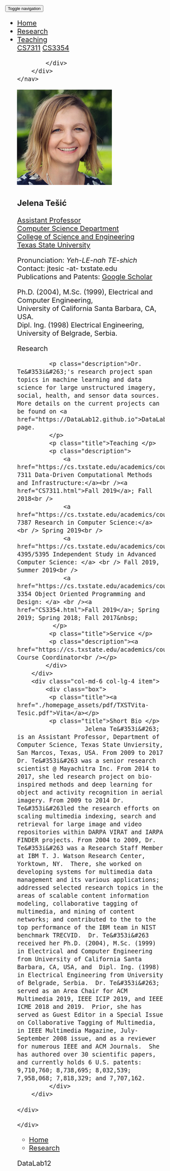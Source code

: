 <head>
    <meta charset="utf-8">
    <meta name="viewport" content="width=device-width, initial-scale=1.0, shrink-to-fit=no">
	<meta http-equiv="Content-Type" content="text/html; charset=iso-8859-1" />
    <meta http-equiv="Content-Language" content="en-us">
    <meta name="Author" content="Jelena Tesic">
    <meta name="Description" content="Assistant Professor of Computer Science at Texas State University">
    <meta name="KeyWords" content="Jelena, Tesic, machine, learning, vision">
    <meta name="Robots" content="index,follow">
    <title>Jelena Te&#353i&#263; | &#1032;&#1077;&#1083;&#1077;&#1085;&#1072; &#1058;&#1077;&#1096;&#1080;&#1115;</title>
    <link rel="stylesheet" href="homepage_assets/css/bootstrap.min.css">
    <link rel="stylesheet" href="homepage_assets/css/font-awesome.min.css">
    <link rel="stylesheet" href="homepage_assets/css/ionicons.min.css">
    <link rel="stylesheet" href="homepage_assets/css/styles.min.css">
</head>

<body>
    <nav class="navbar navbar-light navbar-expand-md">
        <div class="container-fluid"><button data-toggle="collapse" class="navbar-toggler" data-target="#navcol-1"><span class="sr-only">Toggle navigation</span><span class="navbar-toggler-icon"></span></button>
            <div class="collapse navbar-collapse" id="navcol-1">
                <ul class="nav navbar-nav mx-auto" style="font-size: 22px;">
				<li class="nav-item" role="presentation"><a class="nav-link" href="index.html">Home</a></li>
				<li class="nav-item" role="presentation"><a class="nav-link" href="https://DataLab12.github.io">Research</a></li>
				<li class="nav-item dropdown"><a class="dropdown-toggle nav-link" data-toggle="dropdown" aria-expanded="false" href="#">Teaching</a>
                        <div class="dropdown-menu" role="menu">
                            <a class="dropdown-item" role="presentation" href="CS7311.html">CS7311</a>
							<a class="dropdown-item" role="presentation" href="CS3354.html">CS3354</a>
                        </div>
                </li>

            </div>
        </div>
    </nav>

 <div class="team-boxed">
    <div class="row justify-content-center people">
        <div class="col-md-6 col-lg-4 item">
            <div class="box"><img class="rounded-circle" src="homepage_assets/img/tesic.jpg">
                <h3 class="name">Jelena Te&#353i&#263;</h3>
                <p class="title"><a href="https://cs.txstate.edu/accounts/profiles/j_t463/">Assistant Professor</a></br>
				  <a href="https://cs.txstate.edu">Computer Science Department</a></br>
                  <a href="https://cose.txstate.edu">College of Science and Engineering</a></br>
				  <a href="https://www.txstate.edu">Texas State University<a></br>
				</p>
				<p class="description">Pronunciation: <i>Yeh-LE-nah TE-shich</i></br>
                                       Contact: jtesic -at- txstate.edu</br>
					                   Publications and Patents</b>: <a href="https://scholar.google.com/citations?hl=en&user=jRLy9uoAAAAJ">Google Scholar</a>
				</p>
				<p class="description">Ph.D. (2004), M.Sc. (1999), Electrical and Computer Engineering, </br> University of California Santa Barbara, CA, USA.</i></br>
				Dipl. Ing. (1998) Electrical Engineering, University of Belgrade, Serbia.
			    </p>
            </div>
        </div>
		<div class="col-md-6 col-lg-4 item">
		    <div class="box">
			 <p class="title">Research </p>

			 <p class="description">Dr. Te&#353i&#263;'s research project span topics in machine learning and data science for large unstructured imagery, social, health, and sensor data sources. More details on the current projects can be found on <a href="https://DataLab12.github.io">DataLab12</a> page.
			 </p>
             <p class="title">Teaching </p>
             <p class="description">
                 <a href="https://cs.txstate.edu/academics/course_detail/CS/7311/">CS 7311 Data-Driven Computational Methods and Infrastructure:</a><br /><a href="CS7311.html">Fall 2019</a>; Fall 2018<br />
                 <a href="https://cs.txstate.edu/academics/course_detail/CS/7387/">CS 7387 Research in Computer Science:</a> <br /> Spring 2019<br />
                 <a href="https://cs.txstate.edu/academics/course_detail/CS/5395/">CS 4395/5395 Independent Study in Advanced Computer Science: </a> <br /> Fall 2019, Summer 2019<br />
                 <a href="https://cs.txstate.edu/academics/course_detail/CS/3354/">CS 3354 Object Oriented Programming and Design: </a> <br /><a href="CS3354.html">Fall 2019</a>; Spring 2019; Spring 2018; Fall 2017&nbsp;
              </p>
			 <p class="title">Service </p>
             <p class="description"><a href="https://cs.txstate.edu/academics/course_detail/CS/3354/">CS3354</a> Course Coordinator<br /></p>
            </div>
        </div>
        <div class="col-md-6 col-lg-4 item">
		    <div class="box">
			 <p class="title"><a href="./homepage_assets/pdf/TXSTVita-Tesic.pdf">Vita</a></p>
			 <p class="title">Short Bio </p>
                       Jelena Te&#353i&#263; is an Assistant Professor, Department of Computer Science, Texas State Unviersity, San Marcos, Texas, USA. From 2009 to 2017 Dr. Te&#353i&#263 was a senior research scientist @ Mayachitra Inc. From 2014 to 2017, she led research project on bio-inspired methods and deep learning for object and activity recognition in aerial imagery. From 2009 to 2014 Dr. Te&#353i&#263led the research efforts on scaling multimedia indexing, search and retrieval for large image and video repositories within DARPA VIRAT and IARPA FINDER projects. From 2004 to 2009, Dr. Te&#353i&#263 was a Research Staff Member at IBM T. J. Watson Research Center, Yorktown, NY.  There, she worked on developing systems for multimedia data management and its various applications; addressed selected research topics in the areas of scalable content information modeling, collaborative tagging of multimedia, and mining of content networks; and contributed to the to the top performance of the IBM team in NIST benchmark TRECVID.  Dr. Te&#353i&#263 received her Ph.D. (2004), M.Sc. (1999) in Electrical and Computer Engineering from University of California Santa Barbara, CA, USA, and  Dipl. Ing. (1998) in Electrical Engineering from University of Belgrade, Serbia.  Dr. Te&#353i&#263; served as an Area Chair for ACM Multimedia 2019, IEEE ICIP 2019, and IEEE ICME 2018 and 2019.  Prior, she has served as Guest Editor in a Special Issue on Collaborative Tagging of Multimedia, in IEEE Multimedia Magazine, July-September 2008 issue, and as a reviewer for numerous IEEE and ACM Journals.  She has authored over 30 scientific papers, and currently holds 6 U.S. patents: 9,710,760; 8,738,695; 8,032,539; 7,958,068; 7,818,329; and 7,707,162.
             </div>
		</div>

    </div>
</div>

    </div>
</div>

 <div class="footer-basic">
        <footer>
            <ul class="list-inline">
				<li class="list-inline-item"><a href="index.html">Home</a></li>
                <li class="list-inline-item"><a href="https://DataLab12.github.io">Research</a></li>
            </ul>
            <p class="copyright">DataLab12</p>
        </footer>
    </div>
    <script src="homepage_assets/js/jquery.min.js"></script>
    <script src="homepage_assets/js/bootstrap.bundle.min.js"></script>
    <script src="homepage_assets/js/script.min.js"></script>
</body>

</html>
